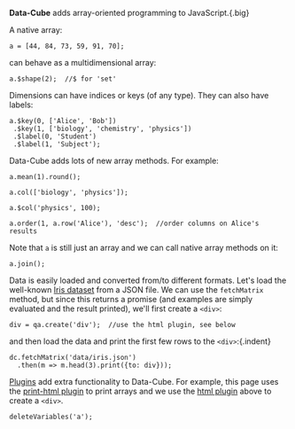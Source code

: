 <b>Data-Cube</b> adds array-oriented programming to JavaScript.{.big}

A native array:

```{.no-output}
a = [44, 84, 73, 59, 91, 70];
```

can behave as a multidimensional array:

```
a.$shape(2);  //$ for 'set'
```

Dimensions can have indices or keys (of any type). They can also have labels:

```
a.$key(0, ['Alice', 'Bob'])
 .$key(1, ['biology', 'chemistry', 'physics'])
 .$label(0, 'Student')
 .$label(1, 'Subject');
```

Data-Cube adds lots of new array methods. For example:

```
a.mean(1).round();
```

```
a.col(['biology', 'physics']);
```

```
a.$col('physics', 100);
```

```
a.order(1, a.row('Alice'), 'desc');  //order columns on Alice's results
```

Note that `a` is still just an array and we can call native array methods on it:

```
a.join();
```

Data is easily loaded and converted from/to different formats. Let's load the well-known [Iris dataset](https://en.wikipedia.org/wiki/Iris_flower_data_set) from a JSON file. We can use the `fetchMatrix` method, but since this returns a promise (and examples are simply evaluated and the result printed), we'll first create a `<div>`:

```{.custom-html}
div = qa.create('div');  //use the html plugin, see below
```

and then load the data and print the first few rows to the `<div>`:{.indent}

```
dc.fetchMatrix('data/iris.json')
  .then(m => m.head(3).print({to: div}));
```

[Plugins](#) add extra functionality to Data-Cube. For example, this page uses the [print-html plugin](https://github.com/gjmcn/data-cube-print-html) to print arrays and we use the [html plugin](#) above to create a `<div>`.

```{.no-input .no-output}
deleteVariables('a');
```